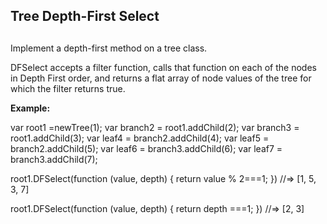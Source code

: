 ## Tree Depth-First Select

##

Implement a depth-first method on a tree class.

DFSelect accepts a filter function, calls that function on each of the nodes in Depth First order, and returns a flat array of node values of the tree for which the filter returns true.

**Example:**

var root1 =newTree(1);
var branch2 = root1.addChild(2);
var branch3 = root1.addChild(3);
var leaf4 = branch2.addChild(4);
var leaf5 = branch2.addChild(5);
var leaf6 = branch3.addChild(6);
var leaf7 = branch3.addChild(7);

root1.DFSelect(function (value, depth) {
  return value % 2===1;
}) //=&gt; [1, 5, 3, 7]

root1.DFSelect(function (value, depth) {
  return depth ===1;
}) //=&gt; [2, 3]
